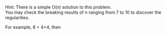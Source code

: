 Hint:
There is a simple O(n) solution to this problem.      
You may check the breaking results of n ranging from 7 to 10 to discover the regularities.                    


For example, 8 = 4+4, then 